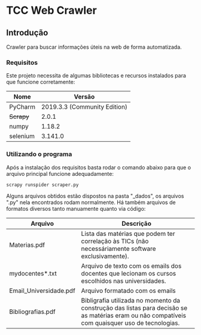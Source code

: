 # TCC Web Crawler


## Introdução

Crawler para buscar informações úteis na web de forma automatizada.


### Requisitos

Este projeto necessita de algumas bibliotecas e recursos instalados para que funcione corretamente:

| Nome             	| Versão                       	|
|------------------	|------------------------------	|
| PyCharm          	| 2019.3.3 (Community Edition) 	|
| ~~Scrapy~~       	| 2.0.1                        	|
| numpy            	| 1.18.2                       	|
| selenium	        | 3.141.0                       |	    

### Utilizando o programa

Após a instalação dos requisitos basta rodar o comando abaixo para que o arquivo principal funcione adequadamente:

```
scrapy runspider scraper.py
```

Alguns arquivos obtidos estão dispostos na pasta "_dados", os arquivos ".py" nela encontrados rodam normalmente.
Há também arquivos de formatos diversos tanto manuamente quanto via código:

| Arquivo              | Descrição                  |
|----------------------|----------------------------|
| Materias.pdf         | Lista das matérias que podem ter correlação às TICs (não necessáriamente software exclusivamente).|
| mydocentes*.txt      | Arquivo de texto com os emails dos docentes que lecionam os cursos escolhidos nas universidades.|
| Email_Universidade.pdf| Arquivo formatado com os emails |
| Bibliografias.pdf    | Bibligrafia utilizada no momento da construção das listas para decisão se as matérias eram ou não compatíveis com quaisquer uso de tecnologias.|




